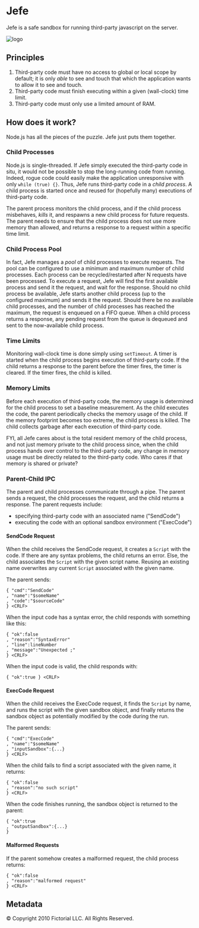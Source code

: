 # Jefe

Jefe is a safe sandbox for running third-party javascript on the server.

![logo](http://github.com/fictorial/jefe/blob/master/jefe.png)

## Principles

1. Third-party code must have no access to global or local scope by default;
   it is only *able* to see and touch that which the application wants to 
   allow it to see and touch.
2. Third-party code must finish executing within a given (wall-clock) time limit.
3. Third-party code must only use a limited amount of RAM.

## How does it work?

Node.js has all the pieces of the puzzle.  Jefe just puts them together.

### Child Processes

Node.js is single-threaded. If Jefe simply executed the third-party code in
situ, it would not be possible to stop the long-running code from running.
Indeed, rogue code could easily make the application unresponsive with only
`while (true) {}`.  Thus, Jefe runs third-party code in a *child process*.
A child process is started once and reused for (hopefully many) executions of
third-party code. 

The parent process monitors the child process, and if the child process
misbehaves, *kills* it, and respawns a new child process for future requests.
The parent needs to ensure that the child process does not use more memory than
allowed, and returns a response to a request within a specific time limit.

### Child Process Pool

In fact, Jefe manages a *pool* of child processes to execute requests. The pool
can be configured to use a minimum and maximum number of child processes. Each
process can be recycled/restarted after N requests have been processed.  To 
execute a request, Jefe will find the first available process and send it the
request, and wait for the response.  Should no child process be available,
Jefe starts another child process (up to the configured maximum) and sends it
the request.  Should there be no available child processes, and the number of
child processes has reached the maximum, the request is enqueued on a FIFO queue.
When a child process returns a response, any pending request from the queue
is dequeued and sent to the now-available child process.

### Time Limits

Monitoring wall-clock time is done simply using `setTimeout`.  A timer is
started when the child process begins execution of third-party code.  If the
child returns a response to the parent before the timer fires, the timer is
cleared.  If the timer fires, the child is killed.

### Memory Limits

Before each execution of third-party code, the memory usage is determined for
the child process to set a baseline measurement.  As the child executes the
code, the parent periodically checks the memory usage of the child.  If the
memory footprint becomes too extreme, the child process is killed.  The child
collects garbage after each execution of third-party code.

FYI, all Jefe cares about is the total resident memory of the child process,
and not just memory private to the child process since, when the child
process hands over control to the third-party code, any change in memory usage
must be directly related to the third-party code.  Who cares if that memory is
shared or private? 

### Parent-Child IPC 

The parent and child processes communicate through a pipe.  The parent sends
a request, the child processes the request, and the child returns a response.
The parent requests include:

* specifying third-party code with an associated name ("SendCode")
* executing the code with an optional sandbox environment ("ExecCode")

#### SendCode Request

When the child receives the SendCode request, it creates a `Script` with the
code. If there are any syntax problems, the child returns an error.  Else, the
child associates the `Script` with the given script name.  Reusing an existing
name overwrites any current `Script` associated with the given name.

The parent sends:

    { "cmd":"SendCode"
    , "name":"$someName"
    , "code":"$sourceCode"
    } <CRLF>

When the input code has a syntax error, the child responds with something like this:

    { "ok":false
    , "reason":"SyntaxError"
    , "line":lineNumber
    , "message":"Unexpected ;"
    } <CRLF>

When the input code is valid, the child responds with:

    { "ok":true } <CRLF>

#### ExecCode Request

When the child receives the ExecCode request, it finds the `Script` by name,
and runs the script with the given sandbox object, and finally returns the
sandbox object as potentially modified by the code during the run.

The parent sends:

    { "cmd":"ExecCode"
    , "name":"$someName"
    , "inputSandbox":{...}
    } <CRLF>

When the child fails to find a script associated with the given name, it returns:

    { "ok":false
    , "reason":"no such script"
    } <CRLF>

When the code finishes running, the sandbox object is returned to the parent:

    { "ok":true
    , "outputSandbox":{...}
    }

#### Malformed Requests

If the parent somehow creates a malformed request, the child process returns:

    { "ok":false
    , "reason":"malformed request"
    } <CRLF>

## Metadata

© Copyright 2010 Fictorial LLC. All Rights Reserved.

